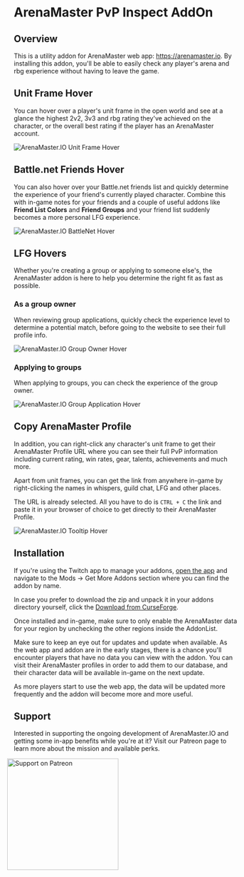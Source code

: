 # ArenaMaster PvP Inspect AddOn

## Overview

This is a utility addon for ArenaMaster web app: https://arenamaster.io. By installing this addon, you'll be able to easily check any player's arena and rbg experience without having to leave the game.

## Unit Frame Hover

You can hover over a player's unit frame in the open world and see at a glance the highest 2v2, 3v3 and rbg rating they've achieved on the character, or the overall best rating if the player has an ArenaMaster account.

![ArenaMaster.IO Unit Frame Hover](https://arenamaster.s3.eu-central-1.amazonaws.com/addon/HoverTooltip.png "ArenaMaster.IO Tooltip Hover")

## Battle&#46;net Friends Hover

You can also hover over your Battle&#46;net friends list and quickly determine the experience of your friend's currently played character. Combine this with in-game notes for your friends and a couple of useful addons like **Friend List Colors** and **Friend Groups** and your friend list suddenly becomes a more personal LFG experience.

![ArenaMaster.IO BattleNet Hover](https://arenamaster.s3.eu-central-1.amazonaws.com/addon/BattleNetHoverTooltip.png "ArenaMaster.IO BattleNet Hover")

## LFG Hovers

Whether you're creating a group or applying to someone else's, the ArenaMaster addon is here to help you determine the right fit as fast as possible.

### As a group owner

When reviewing group applications, quickly check the experience level to determine a potential match, before going to the website to see their full profile info.

![ArenaMaster.IO Group Owner Hover](https://arenamaster.s3.eu-central-1.amazonaws.com/addon/LFGGroupOwner.png "ArenaMaster.IO Group Owner Hover")

### Applying to groups

When applying to groups, you can check the experience of the group owner.

![ArenaMaster.IO Group Application Hover](https://arenamaster.s3.eu-central-1.amazonaws.com/addon/LFGHoverTooltip.png "ArenaMaster.IO Group Application Hover")

## Copy ArenaMaster Profile

In addition, you can right-click any character's unit frame to get their ArenaMaster Profile URL where you can see their full PvP information including current rating, win rates, gear, talents, achievements and much more.

Apart from unit frames, you can get the link from anywhere in-game by right-clicking the names in whispers, guild chat, LFG and other places.

The URL is already selected. All you have to do is `CTRL + C` the link and paste it in your browser of choice to get directly to their ArenaMaster Profile.

![ArenaMaster.IO Tooltip Hover](https://arenamaster.s3.eu-central-1.amazonaws.com/addon/InspectProfileLinkTooltip.png "ArenaMaster.IO Tooltip Hover")

## Installation

If you're using the Twitch app to manage your addons, <a href="twitch://">open the app</a> and navigate to the Mods -> Get More Addons section where you can find the addon by name.

In case you prefer to download the zip and unpack it in your addons directory yourself, click the [Download from CurseForge](https://www.curseforge.com/wow/addons/).

Once installed and in-game, make sure to only enable the ArenaMaster data for your region by unchecking the other regions inside the AddonList.

Make sure to keep an eye out for updates and update when available. As the web app and addon are in the early stages, there is a chance you'll encounter players that have no data you can view with the addon. You can visit their ArenaMaster profiles in order to add them to our database, and their character data will be available in-game on the next update.

As more players start to use the web app, the data will be updated more frequently and the addon will become more and more useful.

## Support

Interested in supporting the ongoing development of ArenaMaster.IO and getting some in-app benefits while you're at it? Visit our Patreon page to learn more about the mission and available perks.

<a href="https://www.patreon.com/bePatron?u=16032241" >
  <img src="https://arenamaster.s3.eu-central-1.amazonaws.com/addon/patreon-btn.jpg" alt="Support on Patreon" width="250" style="margin-left: -15px;">
</a>